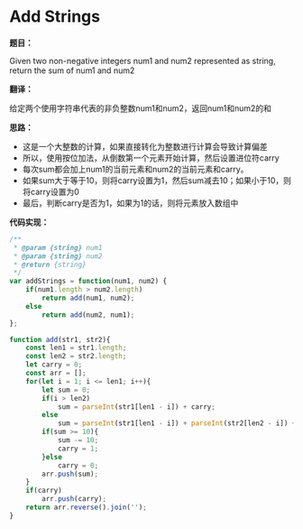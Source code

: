 # Add Strings

**题目：**

Given two non-negative integers num1 and num2 represented as string, return the sum of num1 and num2

**翻译：**

给定两个使用字符串代表的非负整数num1和num2，返回num1和num2的和

**思路：**

* 这是一个大整数的计算，如果直接转化为整数进行计算会导致计算偏差
* 所以，使用按位加法，从倒数第一个元素开始计算，然后设置进位符carry
* 每次sum都会加上num1的当前元素和num2的当前元素和carry。
* 如果sum大于等于10，则将carry设置为1，然后sum减去10；如果小于10，则将carry设置为0
* 最后，判断carry是否为1，如果为1的话，则将元素放入数组中

**代码实现：**

```javascript
/**
 * @param {string} num1
 * @param {string} num2
 * @return {string}
 */
var addStrings = function(num1, num2) {
    if(num1.length > num2.length)
        return add(num1, num2);
    else
        return add(num2, num1);
};

function add(str1, str2){
    const len1 = str1.length;
    const len2 = str2.length;
    let carry = 0;
    const arr = [];
    for(let i = 1; i <= len1; i++){
        let sum = 0;
        if(i > len2)
            sum = parseInt(str1[len1 - i]) + carry;
        else
            sum = parseInt(str1[len1 - i]) + parseInt(str2[len2 - i]) + carry;
        if(sum >= 10){
            sum -= 10;
            carry = 1;
        }else
            carry = 0;
        arr.push(sum);
    }
    if(carry)
        arr.push(carry);
    return arr.reverse().join('');
}
```